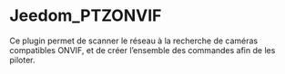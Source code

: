# Jeedom_PTZONVIF
Ce plugin permet de scanner le réseau à la recherche de caméras compatibles ONVIF, et de créer l’ensemble des commandes afin de les piloter.
